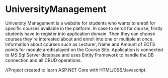 # UniversityManagement

University Management is a website for students who wants to enroll for specific courses available in the platform. In case to enroll for course, firstly students have to register
into application domain. Then they can choose courses they're interested about and enroll into one or multiple at once. Information about courses such as Lecturer, Name and Amount of ECTS points for module aredisplayed on the Course Site. Application is connected to MS Sql Server database and uses Entity Framework to handle the DB connection and all CRUD operations.

//Project created to learn ASP.NET Core with HTML/CSS/Javascript.
